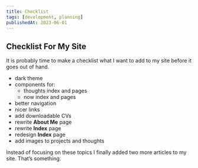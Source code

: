 ```yaml
---
title: Checklist
tags: [development, planning]
publishedAt: 2023-06-01
---
```


## Checklist For My Site

It is probably time to make a checklist what I want to add to my site before it goes out of hand.

- dark theme
- components for:
  - thoughts index and pages
  - now index and pages
- better navigation
- nicer links
- add downloadable CVs
- rewrite **About Me** page
- rewrite **Index** page
- redesign **Index** page
- add images to projects and thoughts

Instead of focusing on these topics I finally added two more articles to my site. That’s something.
